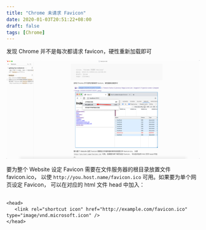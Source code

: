 ```yaml
---
title: "Chrome 未请求 Favicon"
date: 2020-01-03T20:51:22+08:00
draft: false
tags: [Chrome]
---
```


发现 Chrome 并不是每次都请求 favicon，硬性重新加载即可

![image-20200129202702377](favicon.assets/image-20200129202702377.png)

要为整个 Website 设定 Favicon 需要在文件服务器的根目录放置文件 favicon.ico， 以使 `http://you.host.name/favicon.ico` 可用。如果要为单个网页设定 Favicon， 可以在对应的 html 文件 head 中加入：

```

<head>
   <link rel="shortcut icon" href="http://example.com/favicon.ico" type="image/vnd.microsoft.icon" />
</head>
```
